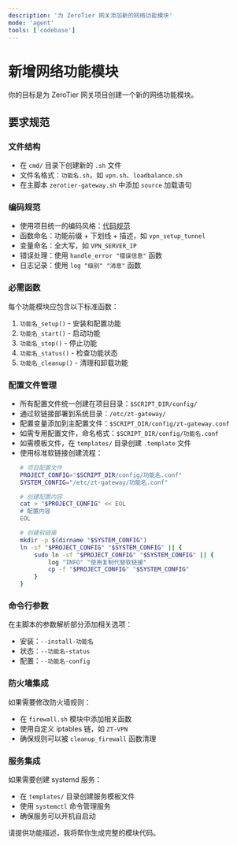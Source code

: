 ```yaml
---
description: '为 ZeroTier 网关添加新的网络功能模块'
mode: 'agent'
tools: ['codebase']
---
```


# 新增网络功能模块

你的目标是为 ZeroTier 网关项目创建一个新的网络功能模块。

## 要求规范

### 文件结构
- 在 `cmd/` 目录下创建新的 `.sh` 文件
- 文件名格式：`功能名.sh`，如 `vpn.sh`、`loadbalance.sh`
- 在主脚本 `zerotier-gateway.sh` 中添加 `source` 加载语句

### 编码规范
- 使用项目统一的编码风格：[代码规范](../copilot-instructions.md)
- 函数命名：功能前缀 + 下划线 + 描述，如 `vpn_setup_tunnel`
- 变量命名：全大写，如 `VPN_SERVER_IP`
- 错误处理：使用 `handle_error "错误信息"` 函数
- 日志记录：使用 `log "级别" "消息"` 函数

### 必需函数
每个功能模块应包含以下标准函数：
1. `功能名_setup()` - 安装和配置功能
2. `功能名_start()` - 启动功能
3. `功能名_stop()` - 停止功能
4. `功能名_status()` - 检查功能状态
5. `功能名_cleanup()` - 清理和卸载功能

### 配置文件管理
- 所有配置文件统一创建在项目目录：`$SCRIPT_DIR/config/`
- 通过软链接部署到系统目录：`/etc/zt-gateway/`
- 配置变量添加到主配置文件：`$SCRIPT_DIR/config/zt-gateway.conf`
- 如需专用配置文件，命名格式：`$SCRIPT_DIR/config/功能名.conf`
- 如需模板文件，在 `templates/` 目录创建 `.template` 文件
- 使用标准软链接创建流程：
  ```bash
  # 项目配置文件
  PROJECT_CONFIG="$SCRIPT_DIR/config/功能名.conf"
  SYSTEM_CONFIG="/etc/zt-gateway/功能名.conf"

  # 创建配置内容
  cat > "$PROJECT_CONFIG" << EOL
  # 配置内容
  EOL

  # 创建软链接
  mkdir -p $(dirname "$SYSTEM_CONFIG")
  ln -sf "$PROJECT_CONFIG" "$SYSTEM_CONFIG" || {
      sudo ln -sf "$PROJECT_CONFIG" "$SYSTEM_CONFIG" || {
          log "INFO" "使用复制代替软链接"
          cp -f "$PROJECT_CONFIG" "$SYSTEM_CONFIG"
      }
  }
  ```

### 命令行参数
在主脚本的参数解析部分添加相关选项：
- 安装：`--install-功能名`
- 状态：`--功能名-status`
- 配置：`--功能名-config`

### 防火墙集成
如果需要修改防火墙规则：
- 在 `firewall.sh` 模块中添加相关函数
- 使用自定义 iptables 链，如 `ZT-VPN`
- 确保规则可以被 `cleanup_firewall` 函数清理

### 服务集成
如果需要创建 systemd 服务：
- 在 `templates/` 目录创建服务模板文件
- 使用 `systemctl` 命令管理服务
- 确保服务可以开机自启动

请提供功能描述，我将帮你生成完整的模块代码。
